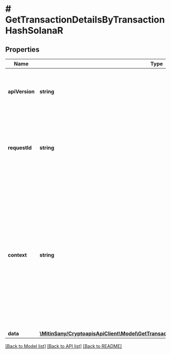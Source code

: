 # # GetTransactionDetailsByTransactionHashSolanaR

## Properties

Name | Type | Description | Notes
------------ | ------------- | ------------- | -------------
**apiVersion** | **string** | Specifies the version of the API that incorporates this endpoint. |
**requestId** | **string** | Defines the ID of the request. The &#x60;requestId&#x60; is generated by Crypto APIs and it&#39;s unique for every request. |
**context** | **string** | In batch situations the user can use the context to correlate responses with requests. This property is present regardless of whether the response was successful or returned as an error. &#x60;context&#x60; is specified by the user. | [optional]
**data** | [**\MitinSany/CryptoapisApiClient\Model\GetTransactionDetailsByTransactionHashSolanaRData**](GetTransactionDetailsByTransactionHashSolanaRData.md) |  |

[[Back to Model list]](../../README.md#models) [[Back to API list]](../../README.md#endpoints) [[Back to README]](../../README.md)

